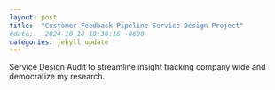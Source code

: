 ```yaml
---
layout: post
title:  "Customer Feedback Pipeline Service Design Project"
#date:   2024-10-18 18:38:16 -0600
categories: jekyll update
---
```



Service Design Audit to streamline insight tracking company wide and democratize my research.